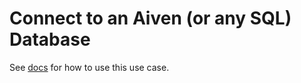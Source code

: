# Connect to an Aiven (or any SQL) Database

See [docs](https://docs.comnoco.com/usecases/Aiven) for how to use this use case.

